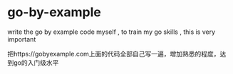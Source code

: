 # go-by-example
write the go by example code myself , to train my go skills , this is very important 

把https://gobyexample.com上面的代码全部自己写一遍，增加熟悉的程度，达到go的入门级水平


